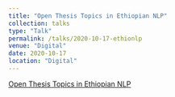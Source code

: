 ```yaml
---
title: "Open Thesis Topics in Ethiopian NLP"
collection: talks
type: "Talk"
permalink: /talks/2020-10-17-ethionlp
venue: "Digital"
date: 2020-10-17
location: "Digital"
---
```


[Open Thesis Topics in Ethiopian NLP](https://drive.google.com/file/d/10j-H21AFiJddRHUOSXkrvqwk-fP81IBl/view?usp=sharing)
